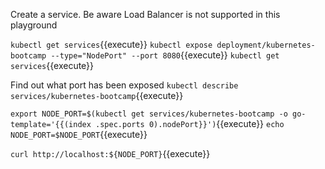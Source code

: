 Create a service. Be aware Load Balancer is not supported in this playground

`kubectl get services`{{execute}}
`kubectl expose deployment/kubernetes-bootcamp --type="NodePort" --port 8080`{{execute}}
`kubectl get services`{{execute}}

Find out what port has been exposed
`kubectl describe services/kubernetes-bootcamp`{{execute}}

`export NODE_PORT=$(kubectl get services/kubernetes-bootcamp -o go-template='{{(index .spec.ports 0).nodePort}}')`{{execute}}
`echo NODE_PORT=$NODE_PORT`{{execute}}

`curl http://localhost:${NODE_PORT}`{{execute}}
